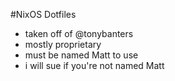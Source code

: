 #NixOS Dotfiles
+ taken off of @tonybanters
+ mostly proprietary
+ must be named Matt to use
+ i will sue if you're not named Matt
